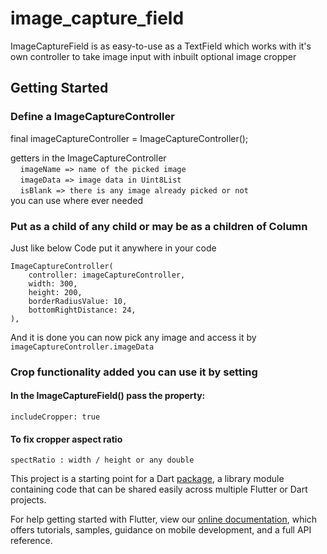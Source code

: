 # image_capture_field

ImageCaptureField is as easy-to-use as a TextField which works with it's own controller to take image input with inbuilt optional image cropper

## Getting Started

### Define a ImageCaptureController

final imageCaptureController = ImageCaptureController();

getters in the ImageCaptureController <br />
&nbsp; &nbsp;  `imageName => name of the picked image` <br />
&nbsp; &nbsp;  `imageData => image data in Uint8List` <br />
&nbsp; &nbsp;  `isBlank => there is any image already picked or not` <br />
you can use where ever needed

### Put as a child of any child or may be as a children of Column

Just like below Code put it anywhere in your code

```
ImageCaptureController(
    controller: imageCaptureController,
    width: 300,
    height: 200,
    borderRadiusValue: 10,
    bottomRightDistance: 24,
),
```
               
And it is done
you can now pick any image and access it by 
`imageCaptureController.imageData`

### Crop functionality added you can use it by setting 

#### In the ImageCaptureField() pass the property:

`includeCropper: true`

#### To fix cropper aspect ratio

`spectRatio : width / height or any double`

This project is a starting point for a Dart
[package](https://flutter.dev/developing-packages/),
a library module containing code that can be shared easily across
multiple Flutter or Dart projects.

For help getting started with Flutter, view our 
[online documentation](https://flutter.dev/docs), which offers tutorials, 
samples, guidance on mobile development, and a full API reference.
